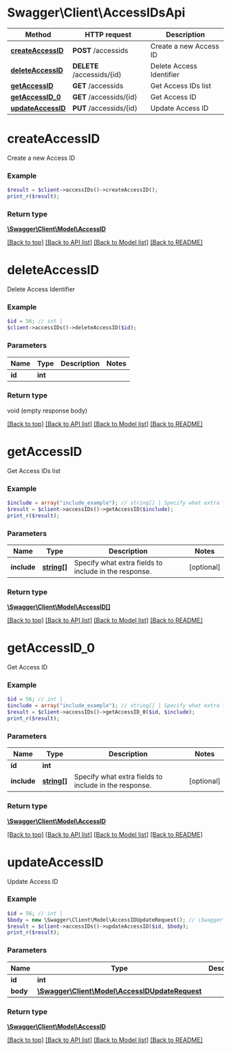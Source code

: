 # Swagger\Client\AccessIDsApi

Method | HTTP request | Description
------------- | ------------- | -------------
[**createAccessID**](AccessIDsApi.md#createAccessID) | **POST** /accessids | Create a new Access ID
[**deleteAccessID**](AccessIDsApi.md#deleteAccessID) | **DELETE** /accessids/{id} | Delete Access Identifier
[**getAccessID**](AccessIDsApi.md#getAccessID) | **GET** /accessids | Get Access IDs list
[**getAccessID_0**](AccessIDsApi.md#getAccessID_0) | **GET** /accessids/{id} | Get Access ID
[**updateAccessID**](AccessIDsApi.md#updateAccessID) | **PUT** /accessids/{id} | Update Access ID


# **createAccessID**

Create a new Access ID

### Example
```php
$result = $client->accessIDs()->createAccessID();
print_r($result);
```



### Return type

[**\Swagger\Client\Model\AccessID**](../Model/AccessID.md)

[[Back to top]](#) [[Back to API list]](../../README.md#documentation-for-api-endpoints) [[Back to Model list]](../../README.md#documentation-for-models) [[Back to README]](../../README.md)

# **deleteAccessID**

Delete Access Identifier

### Example
```php
$id = 56; // int | 
$client->accessIDs()->deleteAccessID($id);
```


### Parameters
Name | Type | Description  | Notes
------------- | ------------- | ------------- | -------------
 **id** | **int**|  |

### Return type

void (empty response body)

[[Back to top]](#) [[Back to API list]](../../README.md#documentation-for-api-endpoints) [[Back to Model list]](../../README.md#documentation-for-models) [[Back to README]](../../README.md)

# **getAccessID**

Get Access IDs list

### Example
```php
$include = array("include_example"); // string[] | Specify what extra fields to include in the response.
$result = $client->accessIDs()->getAccessID($include);
print_r($result);
```


### Parameters
Name | Type | Description  | Notes
------------- | ------------- | ------------- | -------------
 **include** | [**string[]**](../Model/string.md)| Specify what extra fields to include in the response. | [optional]

### Return type

[**\Swagger\Client\Model\AccessID[]**](../Model/AccessID.md)

[[Back to top]](#) [[Back to API list]](../../README.md#documentation-for-api-endpoints) [[Back to Model list]](../../README.md#documentation-for-models) [[Back to README]](../../README.md)

# **getAccessID_0**

Get Access ID

### Example
```php
$id = 56; // int | 
$include = array("include_example"); // string[] | Specify what extra fields to include in the response.
$result = $client->accessIDs()->getAccessID_0($id, $include);
print_r($result);
```


### Parameters
Name | Type | Description  | Notes
------------- | ------------- | ------------- | -------------
 **id** | **int**|  |
 **include** | [**string[]**](../Model/string.md)| Specify what extra fields to include in the response. | [optional]

### Return type

[**\Swagger\Client\Model\AccessID**](../Model/AccessID.md)

[[Back to top]](#) [[Back to API list]](../../README.md#documentation-for-api-endpoints) [[Back to Model list]](../../README.md#documentation-for-models) [[Back to README]](../../README.md)

# **updateAccessID**

Update Access ID

### Example
```php
$id = 56; // int | 
$body = new \Swagger\Client\Model\AccessIDUpdateRequest(); // \Swagger\Client\Model\AccessIDUpdateRequest | 
$result = $client->accessIDs()->updateAccessID($id, $body);
print_r($result);
```


### Parameters
Name | Type | Description  | Notes
------------- | ------------- | ------------- | -------------
 **id** | **int**|  |
 **body** | [**\Swagger\Client\Model\AccessIDUpdateRequest**](../Model/AccessIDUpdateRequest.md)|  |

### Return type

[**\Swagger\Client\Model\AccessID**](../Model/AccessID.md)

[[Back to top]](#) [[Back to API list]](../../README.md#documentation-for-api-endpoints) [[Back to Model list]](../../README.md#documentation-for-models) [[Back to README]](../../README.md)

